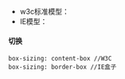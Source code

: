 ####
* w3c标准模型：
* IE模型：

#### 切换
```
box-sizing: content-box //W3C
box-sizing: border-box //IE盒子
```